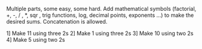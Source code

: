 Multiple parts, some easy, some hard. Add mathematical symbols (factorial, +, -, / , *, sqr , trig functions, log, decimal points, exponents …) to make the desired sums. Concatenation is allowed.

1] Make 11 using three 2s
2] Make 1 using three 2s
3] Make 10 using two 2s
4] Make 5 using two 2s
